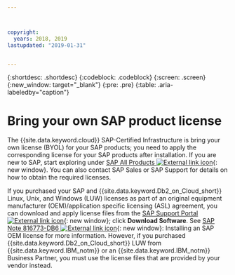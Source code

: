 ```yaml
---



copyright:
  years: 2018, 2019
lastupdated: "2019-01-31"


---
```


{:shortdesc: .shortdesc}
{:codeblock: .codeblock}
{:screen: .screen}
{:new_window: target="_blank"}
{:pre: .pre}
{:table: .aria-labeledby="caption"}


# Bring your own SAP product license

The {{site.data.keyword.cloud}} SAP-Certified Infrastructure is bring your own license (BYOL) for your SAP products; you need to apply the corresponding license for your SAP products after installation. If you are new to SAP, start exploring under [SAP All Products ![External link icon](../../icons/launch-glyph.svg "External link icon")](https://www.sap.com/products.html){: new window}. You can also contact SAP Sales or SAP Support for details on how to obtain  the required licenses.

If you purchased your SAP and {{site.data.keyword.Db2_on_Cloud_short}} Linux, Unix, and Windows (LUW) licenses as part of an original equipment manufacturer (OEM)/application specific licensing (ASL) agreement, you can download and apply license files from the [SAP Support Portal ![External link icon](../../icons/launch-glyph.svg "External link icon")](https://support.sap.com/en/index.html){: new window}; click **Download Software**. See [SAP Note 816773-DB6 ![External link icon](../../icons/launch-glyph.svg "External link icon")](https://launchpad.support.sap.com/#/notes/816773){: new window}: Installing an SAP OEM license for more information. However, if you purchased {{site.data.keyword.Db2_on_Cloud_short}} LUW from {{site.data.keyword.IBM_notm}} or an {{site.data.keyword.IBM_notm}} Business Partner, you must use the license files that are provided by your vendor instead.
